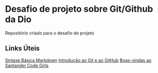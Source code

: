 # Desafio de projeto sobre Git/Github da Dio
Repositório criado para o desafio de projeto
## Links Úteis
[Sintaxe Básica Markdown](http:markdownguide.org/basic-syntax/)
[Introdução ao Git e ao GitHub](https://web.dio.me/course/introducao-ao-git-e-ao-github/learning/75b9fe49-6ed4-4480-83a7-7e37fc356aa9?back=/track/santander-code-girls&tab=undefined&moduleId=undefined)
[Boas-vindas ao Santander Code Girls](https://web.dio.me/course/boas-vindas-ao-santander-code-girls/learning/4d12fd61-7ccc-45c7-90db-cf3f201fbd45?back=/track/santander-code-girls&tab=undefined&moduleId=undefined)

